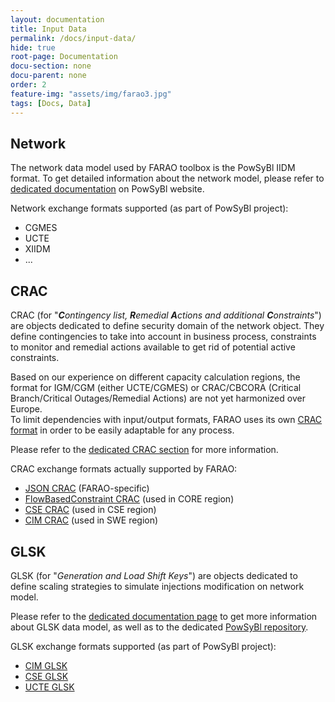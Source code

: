 ```yaml
---
layout: documentation
title: Input Data
permalink: /docs/input-data/
hide: true
root-page: Documentation
docu-section: none
docu-parent: none
order: 2
feature-img: "assets/img/farao3.jpg"
tags: [Docs, Data]
---
```


## Network
The network data model used by FARAO toolbox is the PowSyBl IIDM format.
To get detailed information about the network model, please refer to [dedicated documentation](https://www.powsybl.org/pages/documentation/index.html#grid-model)
on PowSyBl website.

Network exchange formats supported (as part of PowSyBl project):
- CGMES
- UCTE
- XIIDM
- ...

## CRAC
CRAC (for "***C**ontingency list, **R**emedial **A**ctions and additional **C**onstraints*") are objects dedicated to
define security domain of the network object. They define contingencies to take into account in business process,
constraints to monitor and remedial actions available to get rid of potential active constraints.

Based on our experience on different capacity calculation regions, the format for IGM/CGM (either UCTE/CGMES) or
CRAC/CBCORA (Critical Branch/Critical Outages/Remedial Actions) are not yet harmonized over Europe.  
To limit dependencies with input/output formats, FARAO uses its own [CRAC format](crac/json) in order to be easily
adaptable for any process.

Please refer to the [dedicated CRAC section](/docs/input-data/crac) for more information.

CRAC exchange formats actually supported by FARAO:
- [JSON CRAC](/docs/input-data/crac/json) (FARAO-specific)
- [FlowBasedConstraint CRAC](/docs/input-data/crac/fbconstraint) (used in CORE region)
- [CSE CRAC](/docs/input-data/crac/cse) (used in CSE region)
- [CIM CRAC](/docs/input-data/crac/cim) (used in SWE region)

## GLSK

GLSK (for "*Generation and Load Shift Keys*") are objects dedicated to define scaling strategies to simulate injections
modification on network model.

Please refer to the [dedicated documentation page](/docs/input-data/glsk) to get more information about GLSK data model, 
as well as to the dedicated [PowSyBl repository](https://github.com/powsybl/powsybl-entsoe).

GLSK exchange formats supported (as part of PowSyBl project):
- [CIM GLSK](/docs/input-data/glsk/cim)
- [CSE GLSK](/docs/input-data/glsk/cse)
- [UCTE GLSK](/docs/input-data/glsk/ucte)



